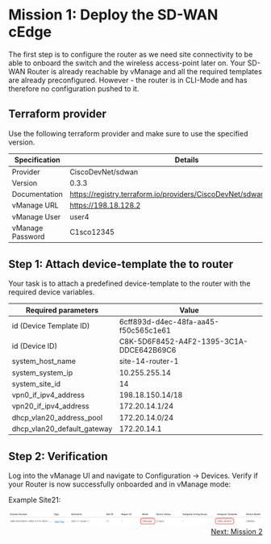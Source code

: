 # Mission 1: Deploy the SD-WAN cEdge

The first step is to configure the router as we need site connectivity to be able to onboard the switch and the wireless access-point later on.
Your SD-WAN Router is already reachable by vManage and all the required templates are already preconfigured. However - the router is in CLI-Mode and has therefore no configuration pushed to it.

## Terraform provider

Use the following terraform provider and make sure to use the specified version.

| Specification    | Details                                                              |
| ---------------- | -------------------------------------------------------------------- |
| Provider         | CiscoDevNet/sdwan                                                    |
| Version          | 0.3.3                                                                |
| Documentation    | https://registry.terraform.io/providers/CiscoDevNet/sdwan/0.3.3/docs |
| vManage URL      | https://198.18.128.2                                                 |
| vManage User     | user4                                                                |
| vManage Password | C1sco12345                                                           |

## Step 1: Attach device-template the to router

Your task is to attach a predefined device-template to the router with the required device variables.

| Required parameters         | Value                                    |
| --------------------------- | ---------------------------------------- |
| id (Device Template ID)     | 6cff893d-d4ec-48fa-aa45-f50c565c1e61     |
| id (Device ID)              | C8K-5D6F8452-A4F2-1395-3C1A-DDCE642B69C6 |
| system_host_name            | site-14-router-1                         |
| system_system_ip            | 10.255.255.14                            |
| system_site_id              | 14                                       |
| vpn0_if_ipv4_address        | 198.18.150.14/18                         |
| vpn20_if_ipv4_address       | 172.20.14.1/24                           |
| dhcp_vlan20_address_pool    | 172.20.14.0/24                           |
| dhcp_vlan20_default_gateway | 172.20.14.1                              |

## Step 2: Verification

Log into the vManage UI and navigate to Configuration -> Devices.
Verify if your Router is now successfully onboarded and in vManage mode:

Example Site21:

<img src=../../img/sd-wan_mission-1.png/>

<div align="right">
  <a href='../Mission 2/README.md'>Next: Mission 2</a>
</div>
